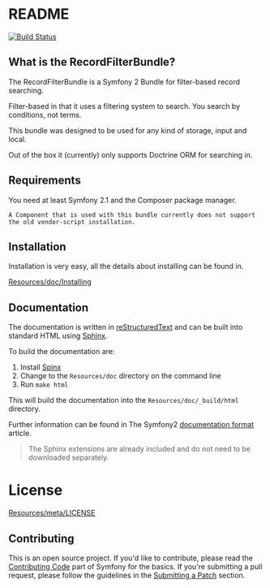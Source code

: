 README
======

[![Build Status](https://secure.travis-ci.org/rollerworks/RollerworksRecordFilterBundle.png?branch=master)](http://travis-ci.org/rollerworks/RollerworksRecordFilterBundle)

What is the RecordFilterBundle?
-------------------------------

The RecordFilterBundle is a Symfony 2 Bundle for filter-based record searching.

Filter-based in that it uses a filtering system to search. 
You search by conditions, not terms.

This bundle was designed to be used for any kind of storage, input and local.

Out of the box it (currently) only supports Doctrine ORM for searching in.

Requirements
------------

You need at least Symfony 2.1 and the Composer package manager.

    A Component that is used with this bundle currently does not support the old vendor-script installation.

Installation
------------

Installation is very easy, all the details about installing can be found in.

[Resources/doc/Installing](Resources/doc/installing.rst)

Documentation
-------------

The documentation is written in [reStructuredText][3] and can be built into standard HTML using [Sphinx][4].

To build the documentation are:

1. Install [Spinx][4]
2. Change to the `Resources/doc` directory on the command line
3. Run `make html`

This will build the documentation into the `Resources/doc/_build/html` directory.

Further information can be found in The Symfony2 [documentation format][5] article.

> The Sphinx extensions are already included and do not need to be downloaded separately.

License
========

[Resources/meta/LICENSE](Resources/meta/LICENSE)

Contributing
------------

This is an open source project. If you'd like to contribute,
please read the [Contributing Code][1] part of Symfony for the basics. If you're submitting
a pull request, please follow the guidelines in the [Submitting a Patch][2] section.

[1]: http://symfony.com/doc/current/contributing/code/index.html
[2]: http://symfony.com/doc/current/contributing/code/patches.html#check-list
[3]: http://docutils.sourceforge.net/rst.html
[4]: http://sphinx-doc.org/
[5]: http://symfony.com/doc/current/contributing/documentation/format.html
